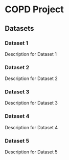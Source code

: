 # COPD Project

## Datasets

### Dataset 1
Description for Dataset 1

### Dataset 2
Description for Dataset 2

### Dataset 3
Description for Dataset 3

### Dataset 4
Description for Dataset 4

### Dataset 5
Description for Dataset 5
